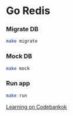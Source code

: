 # Go Redis

### Migrate DB

```bash
make migrate
```

### Mock DB

```bash
make mock
```

### Run app

```bash
make run
```

[Learning on Codebankok](https://www.youtube.com/playlist?list=PLyZTXfAT27ib7T9Eg3qhvDE5rgvjQk4OL)